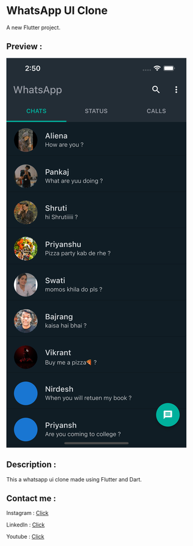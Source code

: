 # WhatsApp UI Clone

A new Flutter project.

## Preview :

![Image here](assets/images/preview.png)

## Description : 
This a whatsapp ui clone made using Flutter and Dart.


## Contact me :

Instagram : [Click](https://www.instagram.com/amanasr7071/)

LinkedIn : [Click](https://www.linkedin.com/in/aman-singh-elysian12)

Youtube : [Click](https://www.youtube.com/channel/UCeUlDJtyQj4Y61MOc0V-aNg)
